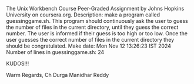 The Unix Workbench Course Peer-Graded Assignment
by Johns Hopkins University on coursera.org.
Description: make a program called guessinggame.sh. This program should continuously ask the user to guess the number of 
files in the current directory, until they guess the correct number. The user is informed if their guess is too high or too low. 
Once the user guesses the correct number of files in the current directory they should be congratulated.
Make date: Mon Nov 12 13:26:23 IST 2024
Number of lines in guessinggame.sh: 24

KUDOS!!!

Warm Regards,
Ch Durga Manidhar Reddy
